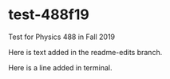 # test-488f19
Test for Physics 488 in Fall 2019

Here is text added in the readme-edits branch.

Here is a line added in terminal.

